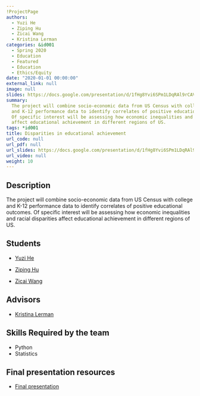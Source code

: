 ```yaml
---
!ProjectPage
authors:
  - Yuzi He
  - Ziping Hu
  - Zicai Wang
  - Kristina Lerman
categories: &id001
  - Spring 2020
  - Education
  - Featured
  - Education
  - Ethics/Equity
date: "2020-01-01 00:00:00"
external_link: null
image: null
slides: https://docs.google.com/presentation/d/1fHg8Yvi6SPm1LDqRAl9rCAVH2KGFmhSz/edit?usp=sharing&ouid=116088473370484068569&rtpof=true&sd=true
summary:
  The project will combine socio-economic data from US Census with college
  and K-12 performance data to identify correlates of positive educational outcomes.
  Of specific interest will be assessing how economic inequalities and racial disparities
  affect educational achievement in different regions of US.
tags: *id001
title: Disparities in educational achievement
url_code: null
url_pdf: null
url_slides: https://docs.google.com/presentation/d/1fHg8Yvi6SPm1LDqRAl9rCAVH2KGFmhSz/edit?usp=sharing&ouid=116088473370484068569&rtpof=true&sd=true
url_video: null
weight: 10
---
```


## Description

The project will combine socio-economic data from US Census with college and K-12 performance data to identify correlates of positive educational outcomes. Of specific interest will be assessing how economic inequalities and racial disparities affect educational achievement in different regions of US.

## Students

- [Yuzi He](../../../author/yuzi-he)

- [Ziping Hu](../../../author/ziping-hu)

- [Zicai Wang](../../../author/zicai-wang)

## Advisors

- [Kristina Lerman](../../../author/kristina-lerman)

## Skills Required by the team

- Python
- Statistics

## Final presentation resources

- [Final presentation](https://docs.google.com/presentation/d/1fHg8Yvi6SPm1LDqRAl9rCAVH2KGFmhSz/edit?usp=sharing&ouid=116088473370484068569&rtpof=true&sd=true)

